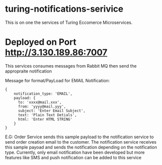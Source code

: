 # turing-notifications-serivice

This is on one the services of Turing Eccomerce Microservices. 


# Deployed on Port http://3.130.189.86:7007

This services consumes messages from Rabbit MQ then send the appropraite notification

Message for format/PayLoad for EMAIL Notification:

```
{
    notification_type: 'EMAIL',
    payload: {
      to: 'xxxx@mail.xxx',
      from: 'yyyy@mail.yyy',
      subject: 'Enter Email Subject',
      text: 'Plain Text Detials',
      html: 'Enter HTML STRING'
    }
}
```
E.G: Order Service sends this sample payload to the notification service to send order creation email to the customer.
The notification service receives this sample payoad and sends the notification depending on the notification type.
Currently, only email notification have been developed but more features like SMS and push notification can be added to this service



